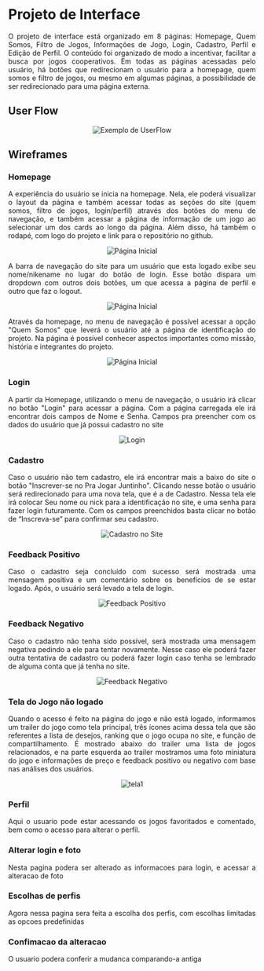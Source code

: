 
# Projeto de Interface

<div align="justify">

O projeto de interface está organizado em 8 páginas: Homepage, Quem Somos, Filtro de Jogos, Informações de Jogo, Login, Cadastro, Perfil e Edição de Perfil. O conteúdo foi organizado de modo a incentivar, facilitar a busca por jogos cooperativos. Em todas as páginas acessadas pelo usuário, há botões que redirecionam o usuário para a homepage, quem somos e filtro de jogos, ou mesmo em algumas páginas, a possibilidade de ser redirecionado para uma página externa.

## User Flow

<div align="center">

![Exemplo de UserFlow](img/user-flow.png)

</div>

## Wireframes

### Homepage

A experiência do usuário se inicia na homepage. Nela, ele poderá visualizar o layout da página e também acessar todas as seções do site (quem somos, filtro de jogos, login/perfil) através dos botões do menu de navegação, e também acessar a página de informação de um jogo ao selecionar um dos cards ao longo da página. Além disso, há também o rodapé, com logo do projeto e link para o repositório no github.

<div align="center">

![Página Inicial](img/tela-principal.png)

</div>

A barra de navegação do site para um usuário que esta logado exibe seu nome/nikename no lugar do botão de login. Esse botão dispara um dropdown com outros dois botões, um que acessa a página de perfil e outro que faz o logout.

<div align="center">

![Página Inicial](img/header-logado.png)

</div>

Através da homepage, no menu de navegação é possível acessar a opção "Quem Somos" que leverá o usuário até a página de identificação do projeto. Na página é possível conhecer aspectos importantes como missão, história e integrantes do projeto.

<div align="center">

![Página Inicial](img/quem-somos.png)

</div>

### Login

A partir da Homepage, utilizando o menu de navegação, o usuário irá clicar no botão "Login" para acessar a página. Com a página carregada ele irá encontrar dois campos de Nome e Senha. Campos pra preencher com os dados do usuário que já possui cadastro no site  

<div align="center">

![Login](img/login.png)

</div>

### Cadastro

Caso o usuário não tem cadastro, ele irá encontrar mais a baixo do site o botão "Inscrever-se no Pra Jogar Juntinho". Clicando nesse botão o usuário será redirecionado para uma nova tela, que é a de Cadastro. Nessa tela ele irá colocar Seu nome ou nick para a identificação no site, e uma senha para fazer login futuramente. Com os campos preenchidos basta clicar no botão de “Inscreva-se” para confirmar seu cadastro.

<div align="center">

![Cadastro no Site](img/cadastro.png)

</div>
 
### Feedback Positivo

Caso o cadastro seja concluído com sucesso será mostrada uma mensagem positiva e um comentário sobre os benefícios de se estar logado. Após, o usuário será levado a tela de login.

<div align="center">

![Feedback Positivo](https://user-images.githubusercontent.com/102264749/164342162-7513c3cf-e74d-4ba8-8a60-5f9cb12b47f0.png)

</div>

 ### Feedback Negativo

Caso o cadastro não tenha sido possível, será mostrada uma mensagem negativa pedindo a ele para tentar novamente. Nesse caso ele poderá fazer outra tentativa de cadastro ou poderá fazer login caso tenha se lembrado de alguma conta que já tenha no site.

<div align="center">

![Feedback Negativo](https://user-images.githubusercontent.com/102264749/164343121-e72532ca-305e-4c4f-abcd-2a98bf2d72f9.png)
 
</div>
 
 ### Tela do Jogo não logado
 
Quando o acesso é feito na página do jogo e não está logado, informamos um trailer do jogo como tela principal, três ícones acima dessa tela que são referentes a lista de desejos, ranking que o jogo ocupa no site, e função de compartilhamento. É mostrado abaixo do trailer uma lista de jogos relacionados, e na parte esquerda ao trailer mostramos uma foto miniatura do jogo e informações de preço e feedback positivo ou negativo com base nas análises dos usuários.
 
<div align="center">
 
![tela1](https://user-images.githubusercontent.com/101337049/165205713-aac259d6-aaa9-4588-a1e5-aa8d4a143328.png)
 
</div>

### Perfil
Aqui o usuario pode estar acessando os jogos favoritados e comentado, bem como o acesso para alterar o perfil.

<div align = "center">

</div>

### Alterar login e foto
Nesta pagina podera ser alterado as informacoes para login, e acessar a alteracao de foto

<div align = "center">

</div>

### Escolhas de perfis
Agora nessa pagina sera feita a escolha dos perfis, com escolhas limitadas as opcoes predefinidas

<div align = "center">

</div>

### Confimacao da alteracao
O usuario podera conferir a mudanca comparando-a antiga

<div align = "center">

</div>